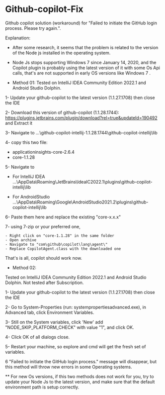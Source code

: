 # Github-copilot-Fix
Github copilot solution (workaround) for "Failed to initiate the GitHub login process. Please try again.".

Explanation:
* After some research, it seems that the problem is related to the version of the Node js installed in the operating system.

* Node Js stops supporting Windows 7 since January 14, 2020, and the Copilot plugin is probably using the latest version of it with some Os Api calls, 
that's are not supported in early OS versions like Windows 7 .

* Method 01:
Tested on IntelliJ IDEA Community Edition 2022.1 and Android Studio Dolphin. 

1- Update your github-copilot to the latest version (1.1.27.1708) then close the IDE

2- Download this version of github-copilot (1.1.28.1744):
   https://plugins.jetbrains.com/plugin/download?rel=true&updateId=190492 and Extract it

3- Navigate to ...\github-copilot-intellij-1.1.28.1744\github-copilot-intellij\lib

4- copy this two file:
   
   * applicationinsights-core-2.6.4
   * core-1.1.28
   
5- Navigate to

   * For IntelliJ IDEA
...\AppData\Roaming\JetBrains\IdeaIC2022.1\plugins\github-copilot-intellij\lib

   * For AndroidStudio
...\AppData\Roaming\Google\AndroidStudio2021.2\plugins\github-copilot-intellij\lib

6- Paste them here and replace the existing "core-x.x.x"

7- using 7-zip or your preferred one,

    - Right click on "core-1.1.28" in the same folder
    - Open archive 
    - Navigate to "com\github\copilot\lang\agent\" 
    - Replace CopilotAgent.class with the downloaded one 

  That's is all, copilot should work now.
  
  
  
* Method 02:

 Tested on IntelliJ IDEA Community Edition 2022.1 and Android Studio Dolphin. 
 Not tested after Subscription.
 
 
1- Update your github-copilot to the latest version (1.1.27.1708) then close the IDE

2- Go to System-Properties (run: systempropertiesadvanced.exe), in Advanced tab, click Environment Variables.

3- Still on the System variables, click 'New' add "NODE_SKIP_PLATFORM_CHECK" with value "1", and click OK.

4- Click OK of all dialogs close.

5- Restart your machine, so explore and cmd will get the fresh set of variables.

6 "Failed to initiate the GitHub login process." message will disappear, but this method will throw new errors in some Operating systems.


** For new Os versions, if this two methods does not work for you, 
try to update your Node Js to the latest version, 
and make sure that the default environment path is setup correctly.
